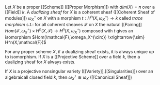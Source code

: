 Let $X$ be a proper [[Scheme]] ([[Proper Morphism]]) with $dim(X) = n$ over a [[Field]] $k$. 
A *dualizing sheaf* for $X$ is a coherent sheaf ([[Coherent Sheaf of modules]]) $\omega_X^{\circ}$ on $X$ with a morphism $t:H^n(X,\omega^{\circ}_X) \rightarrow k$ called *trace morphism* s.t.:
for all coherent sheaves $\mathcal{F}$ on $X$ the natural [[Pairing]] $Hom(\mathcal{F},\omega_X^{\circ}) \times H^n(X,\mathcal{F}) \rightarrow H^n(X,\omega_X^{\circ})$ composed with $t$ gives an isomorphism $Hom(\mathcal{F},\omega_X^{\circ}) \xrightarrow{\sim} H^n(X,\mathcal{F})$

For any proper scheme $X$, if a dualizing sheaf exists, it is always unique up to isomorphism.
If $X$ is a [[Projective Scheme]] over a field $k$, then a dualizing sheaf for $X$ always exists.

If $X$ is a projective nonsingular variety ([[Variety]],[[Singularities]]) over an algebraicall closed field $k$, then $\omega_X^{\circ} \cong \omega_X$ ([[Canonical Sheaf]])
